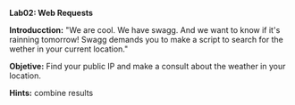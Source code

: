 **Lab02: Web Requests**

**Introducction:** "We are cool. We have swagg. And we want to know if it's rainning tomorrow!
Swagg demands you to make a script to search for the wether in your current location."

**Objetive:** Find your public IP and make a consult about the weather in your location.

**Hints:** combine results
